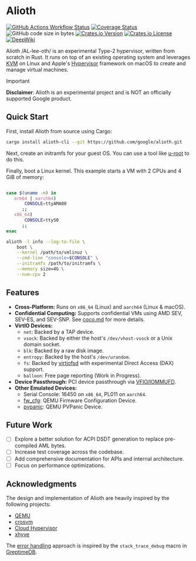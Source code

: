 # Alioth

[![GitHub Actions Workflow Status](https://img.shields.io/github/actions/workflow/status/google/alioth/rust.yml)](https://github.com/google/alioth/actions/workflows/rust.yml)
[![Coverage Status](https://coveralls.io/repos/github/google/alioth/badge.svg?branch=main)](https://coveralls.io/github/google/alioth?branch=main)
![GitHub code size in bytes](https://img.shields.io/github/languages/code-size/google/alioth)
[![Crates.io Version](https://img.shields.io/crates/v/alioth)](https://crates.io/crates/alioth)
[![Crates.io License](https://img.shields.io/crates/l/alioth)](LICENSE)
[![DeepWiki](https://img.shields.io/badge/DeepWiki-google%2Falioth-blue.svg)](https://deepwiki.com/google/alioth)

Alioth /AL-lee-oth/ is an experimental Type-2 hypervisor, written from scratch
in Rust. It runs on top of an existing operating system and leverages
[KVM](https.docs.kernel.org/virt/kvm/api.html) on Linux and Apple's
[Hypervisor](https://developer.apple.com/documentation/hypervisor) framework on
macOS to create and manage virtual machines.

> [!IMPORTANT]
>
> **Disclaimer**: Alioth is an experimental project and is NOT an officially
> supported Google product.

## Quick Start

First, install Alioth from source using Cargo:

```sh
cargo install alioth-cli --git https://github.com/google/alioth.git
```

Next, create an initramfs for your guest OS. You can use a tool like
[u-root](https://github.com/u-root/u-root) to do this.

Finally, boot a Linux kernel. This example starts a VM with 2 CPUs and 4 GiB of
memory:

```sh

case $(uname -m) in
   arm64 | aarch64)
       CONSOLE=ttyAMA00
      ;;
   x86_64)
       CONSOLE=ttyS0
      ;;
esac

alioth -l info --log-to-file \
    boot \
    --kernel /path/to/vmlinuz \
    --cmd-line "console=$CONSOLE" \
    --initramfs /path/to/initramfs \
    --memory size=4G \
    --num-cpu 2
```

## Features

- **Cross-Platform:** Runs on `x86_64` (Linux) and `aarch64` (Linux & macOS).
- **Confidential Computing:** Supports confidential VMs using AMD SEV, SEV-ES,
  and SEV-SNP. See [coco.md](docs/coco.md) for more details.
- **VirtIO Devices:**
  - `net`: Backed by a TAP device.
  - `vsock`: Backed by either the host's `/dev/vhost-vsock` or a Unix domain
    socket.
  - `blk`: Backed by a raw disk image.
  - `entropy`: Backed by the host's `/dev/urandom`.
  - `fs`: Backed by [virtiofsd](https://gitlab.com/virtio-fs/virtiofsd) with
    experimental Direct Access (DAX) support.
  - `balloon`: Free page reporting (Work in Progress).
- **Device Passthrough:** PCI device passthrough via
  [VFIO/IOMMUFD](https://docs.kernel.org/driver-api/vfio.html#iommufd-and-vfio-iommu-type1).
- **Other Emulated Devices:**
  - Serial Console: 16450 on `x86_64`, PL011 on `aarch64`.
  - [fw_cfg](https://www.qemu.org/docs/master/specs/fw_cfg.html): QEMU
    Firmware Configuration Device.
  - [pvpanic](https://www.qemu.org/docs/master/specs/pvpanic.html): QEMU
    PVPanic Device.

## Future Work

- [ ] Explore a better solution for ACPI DSDT generation to replace
      pre-compiled AML bytes.
- [ ] Increase test coverage across the codebase.
- [ ] Add comprehensive documentation for APIs and internal architecture.
- [ ] Focus on performance optimizations.

## Acknowledgments

The design and implementation of Alioth are heavily inspired by the following
projects:

- [QEMU](https://gitlab.com/qemu-project/qemu.git)
- [crosvm](https://chromium.googlesource.com/crosvm/crosvm/)
- [Cloud Hypervisor](https://github.com/cloud-hypervisor/cloud-hypervisor)
- [xhyve](https://github.com/machyve/xhyve)

The [error handling](docs/error-handling.md) approach is inspired by the
`stack_trace_debug` macro in
[GreptimeDB](https://github.com/GreptimeTeam/greptimedb).
